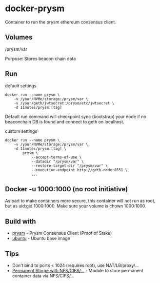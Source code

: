 # docker-prysm

Container to run the prysm ethereum consensus client.

## Volumes

/prysm/var

Purpose: Stores beacon chain data

## Run

default settings
```shell
docker run --name prysm \
    -v /your/NVMe/storage:/prysm/var \
    -v /your/geth/jwtsecret:/prysm/etc/jwtsecret \
    -d 11notes/prysm:[tag]
```

Default run command will checkpoint sync (bootstrap) your node if no beaconchain DB is found and connect to geth on localhost.

custom settings
```shell
docker run --name prysm \
    -v /your/NVMe/storage:/prysm/var \
    -d 11notes/prysm:[tag] \
        prysm \
            --accept-terms-of-use \
            --datadir "/prysm/var" \
            --restore-target-dir "/prysm/var" \
            --execution-endpoint http://geth-node:8551 \
            ...
```

## Docker -u 1000:1000 (no root initiative)

As part to make containers more secure, this container will not run as root, but as uid:gid 1000:1000. Make sure your volume is chown 1000:1000.

## Build with

* [prysm](https://github.com/prysmaticlabs/prysm) - Prysm Consensus Client (Proof of Stake)
* [ubuntu](https://hub.docker.com/_/ubuntu) - Ubuntu base image

## Tips

* Don't bind to ports < 1024 (requires root), use NAT/LB/proxy/...
* [Permanent Storge with NFS/CIFS/...](https://github.com/11notes/alpine-docker-netshare) - Module to store permanent container data via NFS/CIFS/...